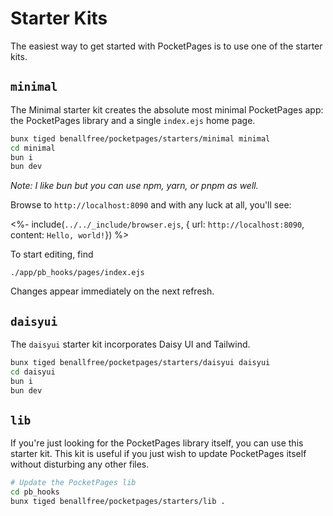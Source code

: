 # Starter Kits

The easiest way to get started with PocketPages is to use one of the starter kits.

## `minimal`

The Minimal starter kit creates the absolute most minimal PocketPages app: the PocketPages library and a single `index.ejs` home page.

```bash
bunx tiged benallfree/pocketpages/starters/minimal minimal
cd minimal
bun i
bun dev
```

_Note: I like bun but you can use npm, yarn, or pnpm as well._

Browse to `http://localhost:8090` and with any luck at all, you'll see:

<%- include(`../../_include/browser.ejs`, { url: `http://localhost:8090`, content: `Hello, world!`}) %>

To start editing, find

```
./app/pb_hooks/pages/index.ejs
```

Changes appear immediately on the next refresh.

## `daisyui`

The `daisyui` starter kit incorporates Daisy UI and Tailwind.

```bash
bunx tiged benallfree/pocketpages/starters/daisyui daisyui
cd daisyui
bun i
bun dev
```

## `lib`

If you're just looking for the PocketPages library itself, you can use this starter kit. This kit is useful if you just wish to update PocketPages itself without disturbing any other files.

```bash
# Update the PocketPages lib
cd pb_hooks
bunx tiged benallfree/pocketpages/starters/lib .
```
